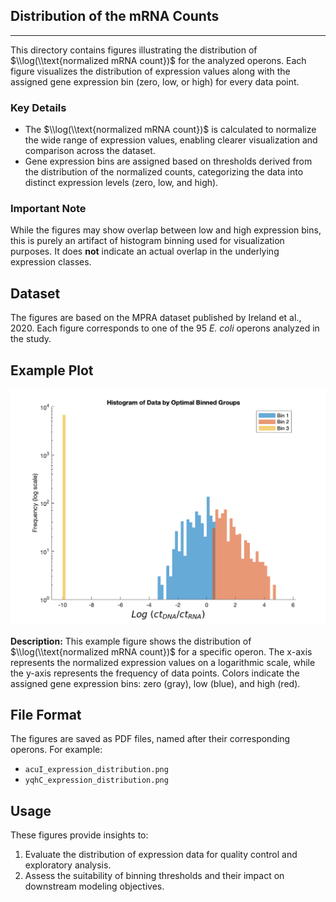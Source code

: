 ## Distribution of the mRNA Counts
----

This directory contains figures illustrating the distribution of $\\log(\\text{normalized mRNA count})$ for the analyzed operons. Each figure visualizes the distribution of expression values along with the assigned gene expression bin (zero, low, or high) for every data point.

### Key Details
- The $\\log(\\text{normalized mRNA count})$ is calculated to normalize the wide range of expression values, enabling clearer visualization and comparison across the dataset.  
- Gene expression bins are assigned based on thresholds derived from the distribution of the normalized counts, categorizing the data into distinct expression levels (zero, low, and high).  

### Important Note
While the figures may show overlap between low and high expression bins, this is purely an artifact of histogram binning used for visualization purposes. It does **not** indicate an actual overlap in the underlying expression classes.

## Dataset

The figures are based on the MPRA dataset published by Ireland et al., 2020. Each figure corresponds to one of the 95 *E. coli* operons analyzed in the study.

## Example Plot

![Example Plot](./xylF_example.png)

**Description:** This example figure shows the distribution of $\\log(\\text{normalized mRNA count})$ for a specific operon. The x-axis represents the normalized expression values on a logarithmic scale, while the y-axis represents the frequency of data points. Colors indicate the assigned gene expression bins: zero (gray), low (blue), and high (red).

## File Format

The figures are saved as PDF files, named after their corresponding operons. For example:
- `acuI_expression_distribution.png`
- `yqhC_expression_distribution.png`

## Usage

These figures provide insights to:
1. Evaluate the distribution of expression data for quality control and exploratory analysis.
2. Assess the suitability of binning thresholds and their impact on downstream modeling objectives.
